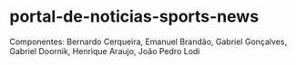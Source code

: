 # portal-de-noticias-sports-news
Componentes: Bernardo Cerqueira, Emanuel Brandão, Gabriel Gonçalves, Gabriel Doornik, Henrique Araujo, João Pedro Lodi
